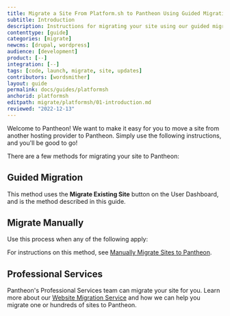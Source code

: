 ```yaml
---
title: Migrate a Site From Platform.sh to Pantheon Using Guided Migration
subtitle: Introduction
description: Instructions for migrating your site using our guided migration process.
contenttype: [guide]
categories: [migrate]
newcms: [drupal, wordpress]
audience: [development]
product: [--]
integration: [--]
tags: [code, launch, migrate, site, updates]
contributors: [wordsmither]
layout: guide
permalink: docs/guides/platformsh
anchorid: platformsh
editpath: migrate/platformsh/01-introduction.md
reviewed: "2022-12-13"
---
```


Welcome to Pantheon!  We want to make it easy for you to move a site from another hosting provider to Pantheon.  Simply use the following instructions, and you'll be good to go!

<Partial file="drupal/guide-note.md" />

There are a few methods for migrating your site to Pantheon:

## Guided Migration

This method uses the **Migrate Existing Site** button on the User Dashboard, and is the method described in this guide.

## Migrate Manually

Use this process when any of the following apply:

<Partial file="migrate/manual-when-all.md" />
<Partial file="migrate/manual-when-drupal.md" />
<Partial file="migrate/manual-when-wordpress.md" />

For instructions on this method, see [Manually Migrate Sites to Pantheon](/migrate-manual).

## Professional Services

Pantheon's Professional Services team can migrate your site for you. Learn more about our [Website Migration Service](https://pantheon.io/professional-services/website-migrations?docs) and how we can help you migrate one or hundreds of sites to Pantheon.


